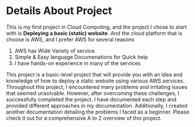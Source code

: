 # Details About Project
This is my first project in Cloud Computing, and the project I chose to start with is __Deploying a basic (static) website__. And the cloud platform that is choose is AWS, and I prefer AWS for several reasons
1. AWS has Wide Variety of service
2. Simple & Easy language Documenations for Quick help
3. I have hands-on experience in many of the services

This project is a basic-level project that will provide you with an idea and knowledge of how to deploy a static website using various AWS services. Throughout this project, I encountered many problems and irritating issues that seemed unsolvable. However, after overcoming these challenges, I successfully completed the project. I have documented each step and provided different approaches in my documentation. Additionally, I created another documentation detailing the problems I faced as a beginner. Please check it out for a comprehensive A to Z overview of this project.
